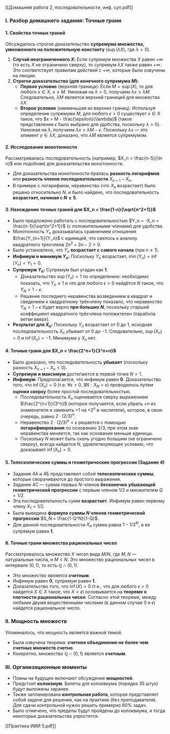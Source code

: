 [[Домашняя работа 2, последовательности, инф, суп.pdf]]
### I. Разбор домашнего задания: Точные грани

#### 1. Свойства точных граней

Обсуждалось строгое доказательство **супремума множества, умноженного на положительную константу** ($\sup(\lambda X)$, где $\lambda > 0$).

1. **Случай неограниченного $X$:** Если супремум множества $X$ равен $+\infty$ (то есть $X$ не ограничено сверху), то супремум $\lambda X$ также равен $+\infty$. Это соответствует правилам действий с $+\infty$, которые были озвучены на лекции.
2. **Строгое доказательство (для конечного супремума $M$):**
    - **Первое условие** (верхняя граница): Если $M = \sup(X)$, то для любого $x \in X$, $x \le M$. Умножая на $\lambda > 0$, получаем $\lambda x \le \lambda M$. Следовательно, $\lambda M$ является верхней границей для множества $\lambda X$.
    - **Второе условие** (наименьшая из верхних границ): Используя определение супремума $M$, для любого $\epsilon > 0$ существует $x \in X$ такое, что $x > M - \frac{\epsilon}{\lambda}$ (такое представление $\epsilon$ было выбрано для удобства, поскольку $\lambda > 0$). Умножая на $\lambda$, получаем $\lambda x > \lambda M - \epsilon$. Поскольку $\lambda x$ — это элемент $y \in \lambda X$, доказано, что $\lambda M$ является супремумом.

#### 2. Исследование монотонности

Рассматривалась последовательность (например, $X_n = \frac{n-5}{\ln n}$ или подобная) для доказательства монотонности.

- Для доказательства монотонности бралась **разность логарифмов** или **разность членов последовательности** $X_{n+1} - X_n$.
- В примере с логарифмом, неравенство (что $X_n$ возрастает) было решено относительно $N$, и было найдено, что последовательность **возрастает, начиная с $N \ge 5$**.

#### 3. Нахождение точных граней для $X_n = \frac{1-n}{\sqrt{n^2+1}}$

- Было предложено работать с последовательностью $Y_n = -X_n = \frac{n-1}{\sqrt{n^2+1}}$ (с положительными членами) для удобства.
- Монотонность $Y_n$ доказывалась сравнением отношения $\frac{Y_{n+1}}{Y_n}$ с единицей, что свелось к анализу квадратного трехчлена $2n^2 + 2n - 2 > 0$.
- Было установлено, что $Y_n$ **возрастает с самого начала** (при $n \ge 1$).
- **Инфимум и минимум $Y_n$:** Поскольку $Y_n$ возрастает, $\min(Y_n) = \inf(Y_n) = Y_1 = 0$.
- **Супремум $Y_n$:** Супремум был угадан как **1**.
    - Доказательство $\sup(Y_n)=1$ по определению: необходимо показать, что $Y_n \le 1$ и что для любого $\epsilon > 0$ найдётся $N$ такое, что $Y_N > 1 - \epsilon$.
    - Решение последнего неравенства возведением в квадрат и сведением к квадратному трёхчлену показало, что неравенство $Y_N > 1 - \epsilon$ будет верно **при больших $N$**, поскольку старший коэффициент квадратного трёхчлена положителен (парабола ветви вверх).
- **Результат для $X_n$:** Поскольку $Y_n$ возрастает от 0 до 1, исходная последовательность $X_n$ убывает от 0 до $-1$. Следовательно, $\sup(X_n) = 0$ и $\inf(X_n) = -1$. Минимума у $X_n$ нет.

#### 4. Точные грани для $X_n = \frac{2^n+1}{3^n+n}$

- Было доказано, что последовательность **убывает** (поскольку разность $X_{n+1} - X_n < 0$).
- **Супремум и максимум** достигаются в первой точке $N=1$.
- **Инфимум:** Предполагается, что инфимум равен **0**. Доказательство того, что $\inf(X_n)=0$ (т.е. $\forall \epsilon > 0, \exists N: X_N < \epsilon$) проводилось путем **оценки сверху** более простой последовательностью.
    - Последовательность $X_n$ оценивается сверху выражением $\frac{2^{n+1}}{3^n}$ (которое получается, если убрать $+n$ из знаменателя и заменить $+1$ на $+2^n$ в числителе), которое, в свою очередь, равно $2 \cdot (2/3)^n$.
    - Неравенство $2 \cdot (2/3)^n < \epsilon$ решается с помощью **логарифмирования** по основанию $2/3$, при этом знак неравенства меняется, так как основание меньше единицы.
    - Поскольку $N$ может быть сколь угодно большим (не ограничено сверху), всегда найдется $N$, удовлетворяющее условию, что доказывает $\inf(X_n) = 0$.

#### 5. Телескопические суммы и геометрические прогрессии (Задание 4)

- Задания 4А и 4Б представляют собой **телескопические суммы**, которые сворачиваются до простого выражения.
- Задание 4С — сумма первых $N$-членов **бесконечно убывающей геометрической прогрессии** с первым членом $1/2$ и множителем $Q=1/2$.
- Эта последовательность сумм **возрастает**. Инфимум равен первому члену $X_1 = 1/2$.
- Была выведена **формула суммы $N$ членов геометрической прогрессии** $S_N = \frac{1-Q^N}{1-Q}$.
- Для данной последовательности $X_n$ сумма равна $1 - 1/2^N$, и ее супремум равен **1**.

#### 6. Точные грани множества рациональных чисел

Рассматривалось множество $X$ чисел вида $M/N$, где $M, N$ — натуральные числа, и $M < N$. Это множество рациональных чисел в интервале $(0, 1)$, то есть $\mathbb{Q} \cap (0, 1)$.

- Это множество является **счетным**.
- Инфимум равен **0**, супремум равен **1**.
- Доказательство того, что $\inf(X)=0$ (т.е., что для любого $\epsilon > 0$ найдется $X \in X$ такое, что $X < \epsilon$) основывается на **теореме о плотности рациональных чисел**. Согласно этой теореме, между любыми двумя вещественными числами (в данном случае 0 и $\epsilon$) найдется рациональное число.

### II. Мощность множеств

Упоминалось, что мощность является важной темой.

- Была озвучена теорема: **счетное объединение не более чем счетных множеств счетно**.
- Конкретно, множество $\mathbb{Q} \cap (0, 1)$ является **счетным**.

### III. Организационные моменты

- Планы на будущее включают обсуждение **мощностей**.
- Предстоит **колоквиум**. Билеты для колоквиума (порядка 35 штук) будут выложены заранее.
- Также запланирована **контрольная работа**, которая представляет собой задачи для решения, как на практике (без преподавателя). Для сдачи контрольной нужно решить примерно 60% задач.
- Было отмечено, что пределы будут пройдены до колоквиума, и тогда некоторые доказательства упростятся.

[[Практика ИИИ 5.pdf]]